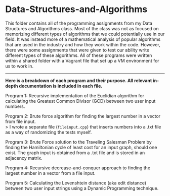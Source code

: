 # Data-Structures-and-Algorithms

This folder contains all of the programming assignments from my Data Structures and Algorithms class. Most of the class was not as focused on memorizing different types of algorithms that we could potentially use in our field. It was instead more of a mathematical analysis of popular algorithms that are used in the industry and how they work within the code. However, there were some assignments that were given to test our ability write different types of these algorithms. All of these programs were written within a shared folder with a Vagrant file that set up a VM environment for us to work in.
___

**Here is a breakdown of each program and their purpose. All relevant in-depth documentation is included in each file.**

Program 1: Recursive implementation of the Euclidian algorithm for calculating the Greatest Common Divisor (GCD) between two user input numbers.

Program 2: Brute force algorithm for finding the largest number in a vector from file input. <br> > I wrote a separate file (`fileinput.cpp`) that inserts numbers into a .txt file as a way of randomizing the tests myself. </br>

Program 3: Brute Force solution to the Traveling Salesman Problem by finding the Hamiltonian cycle of least cost for an input graph, should one exist. The graph input is obtained from a .txt file and is stored in an adjacency matrix.

Program 4: Recursive decrease-and-conquer approach to finding the largest number in a vector from a file input.

Program 5: Calculating the Levenshtein distance (aka edit distance) between two user input strings using a Dynamic Programming technique.
